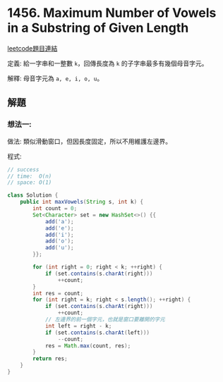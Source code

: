 # 1456. Maximum Number of Vowels in a Substring of Given Length

[leetcode題目連結](https://leetcode.com/problems/maximum-number-of-vowels-in-a-substring-of-given-length/description/)

定義: 給一字串和一整數 `k`，回傳長度為 `k` 的子字串最多有幾個母音字元。

解釋: 母音字元為 `a, e, i, o, u`。

## 解題

### 想法一:

做法: 類似滑動窗口，但因長度固定，所以不用維護左邊界。

程式:
```java
// success
// time:  O(n)
// space: O(1)

class Solution {
    public int maxVowels(String s, int k) {
        int count = 0;
        Set<Character> set = new HashSet<>() {{
            add('a');
            add('e');
            add('i');
            add('o');
            add('u');
        }};

        for (int right = 0; right < k; ++right) {
            if (set.contains(s.charAt(right)))
                ++count;
        }
        int res = count;
        for (int right = k; right < s.length(); ++right) {
            if (set.contains(s.charAt(right)))
                ++count;
            // 左邊界的前一個字元，也就是窗口要離開的字元
            int left = right - k;
            if (set.contains(s.charAt(left)))
                --count;
            res = Math.max(count, res);
        }
        return res;
    }
}
```